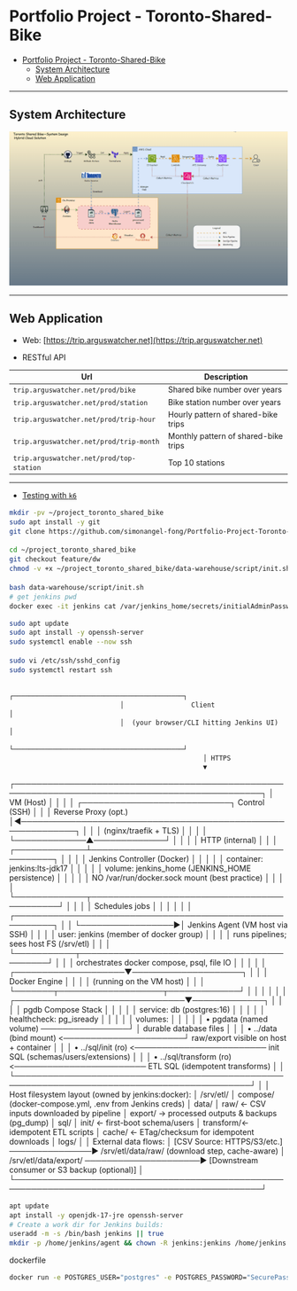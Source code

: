 # Portfolio Project - Toronto-Shared-Bike

- [Portfolio Project - Toronto-Shared-Bike](#portfolio-project---toronto-shared-bike)
  - [System Architecture](#system-architecture)
  - [Web Application](#web-application)

---

## System Architecture

![sa](./src/web-app/html/img/tech/system_design.gif)

---

## Web Application

- Web: [https://trip.arguswatcher.net](https://trip.arguswatcher.net)

- RESTful API

| Url                                      | Description                          |
| ---------------------------------------- | ------------------------------------ |
| `trip.arguswatcher.net/prod/bike`        | Shared bike number over years        |
| `trip.arguswatcher.net/prod/station`     | Bike station number over years       |
| `trip.arguswatcher.net/prod/trip-hour`   | Hourly pattern of shared-bike trips  |
| `trip.arguswatcher.net/prod/trip-month`  | Monthly pattern of shared-bike trips |
| `trip.arguswatcher.net/prod/top-station` | Top 10 stations                      |

---

- [Testing with `k6`](./docs/test.md)

```sh
mkdir -pv ~/project_toronto_shared_bike
sudo apt install -y git
git clone https://github.com/simonangel-fong/Portfolio-Project-Toronto-Shared-Bike-Repo.git ~/project_toronto_shared_bike

cd ~/project_toronto_shared_bike
git checkout feature/dw
chmod -v +x ~/project_toronto_shared_bike/data-warehouse/script/init.sh

bash data-warehouse/script/init.sh
# get jenkins pwd
docker exec -it jenkins cat /var/jenkins_home/secrets/initialAdminPassword
```


```sh
sudo apt update
sudo apt install -y openssh-server 
sudo systemctl enable --now ssh

sudo vi /etc/ssh/sshd_config
sudo systemctl restart ssh
```




                                ┌───────────────────────────────────────────┐
                                │                 Client                    │
                                │  (your browser/CLI hitting Jenkins UI)    │
                                └───────────────────────────────────────────┘
                                                     │ HTTPS
                                                     ▼
┌───────────────────────────────────────────────────────────────────────────────────────────────┐
│                                           VM (Host)                                           │
│                                                                                               │
│  ┌───────────────────────────┐                     Control (SSH)                              │
│  │   Reverse Proxy (opt.)    │◀────────────────────────────────────────────────────────────┐  │
│  │  (nginx/traefik + TLS)    │                                                            │  │
│  └─────────────▲─────────────┘                                                            │  │
│                │ HTTP (internal)                                                          │  │
│  ┌─────────────┴───────────────────────────────────────────┐                              │  │
│  │                 Jenkins Controller (Docker)              │                              │  │
│  │   container: jenkins:lts-jdk17                           │                              │  │
│  │   volume: jenkins_home  (JENKINS_HOME persistence)       │                              │  │
│  │   NO /var/run/docker.sock mount (best practice)          │                              │  │
│  └─────────────┬────────────────────────────────────────────┘                              │  │
│                │ Schedules jobs                                                                 │
│                │                                                                                │
│                │                  ┌─────────────────────────────────────────────────────────┐   │
│                └─────────────────▶│     Jenkins Agent (VM host via SSH)                     │   │
│                                   │  user: jenkins (member of docker group)                │   │
│                                   │  runs pipelines; sees host FS (/srv/etl)               │   │
│                                   └───────────┬────────────────────────────────────────────┘   │
│                                               │ orchestrates docker compose, psql, file IO      │
│                                               │                                                 │
│                          ┌────────────────────▼────────────────────┐                            │
│                          │            Docker Engine                │                            │
│                          │        (running on the VM host)         │                            │
│                          └───────┬───────────────────┬─────────────┘                            │
│                                  │                   │                                          │
│   ┌───────────────────────────────▼─────────────┐     │                                          │
│   │              pgdb Compose Stack             │     │                                          │
│   │  service: db (postgres:16)                  │     │                                          │
│   │  healthcheck: pg_isready                    │     │                                          │
│   │  volumes:                                   │     │                                          │
│   │    • pgdata (named volume)  ────────────────┘     │   durable database files                 │
│   │    • ../data (bind mount)  <──────────────────────┘   raw/export visible on host + container │
│   │    • ../sql/init (ro)      <──────────────────────── init SQL (schemas/users/extensions)     │
│   │    • ../sql/transform (ro) <──────────────────────── ETL SQL (idempotent transforms)        │
│   └─────────────────────────────────────────────────────────────────────────────────────────────┘
│
│   Host filesystem layout (owned by jenkins:docker):
│     /srv/etl/
│       compose/  (docker-compose.yml, .env from Jenkins creds)
│       data/
│         raw/      ← CSV inputs downloaded by pipeline
│         export/   → processed outputs & backups (pg_dump)
│       sql/
│         init/     ← first-boot schema/users
│         transform/← idempotent ETL scripts
│       cache/      ← ETag/checksum for idempotent downloads
│       logs/
│
│   External data flows:
│     [CSV Source: HTTPS/S3/etc.] ───────────────▶ /srv/etl/data/raw/      (download step, cache-aware)
│     /srv/etl/data/export/ ─────────────────────▶ [Downstream consumer or S3 backup (optional)]
│
└───────────────────────────────────────────────────────────────────────────────────────────────┘

```sh
apt update
apt install -y openjdk-17-jre openssh-server
# Create a work dir for Jenkins builds:
useradd -m -s /bin/bash jenkins || true
mkdir -p /home/jenkins/agent && chown -R jenkins:jenkins /home/jenkins
```


dockerfile

```sh
docker run -e POSTGRES_USER="postgres" -e POSTGRES_PASSWORD="SecurePassword123" -e POSTGRES_DB="toronto_shared_bike" -v ./scripts/setup:/docker-entrypoint-initdb.d -v ./scripts:/scripts --name "dw" -d postgres:15
```
